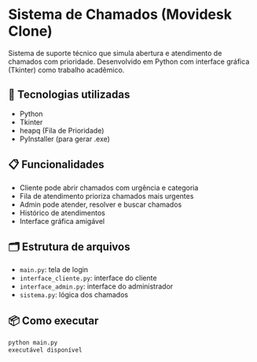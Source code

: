 # Sistema de Chamados (Movidesk Clone)

Sistema de suporte técnico que simula abertura e atendimento de chamados com prioridade. Desenvolvido em Python com interface gráfica (Tkinter) como trabalho acadêmico.

## 🧩 Tecnologias utilizadas
- Python
- Tkinter
- heapq (Fila de Prioridade)
- PyInstaller (para gerar .exe)

## 📋 Funcionalidades
- Cliente pode abrir chamados com urgência e categoria
- Fila de atendimento prioriza chamados mais urgentes
- Admin pode atender, resolver e buscar chamados
- Histórico de atendimentos
- Interface gráfica amigável

## 🗂 Estrutura de arquivos
- `main.py`: tela de login
- `interface_cliente.py`: interface do cliente
- `interface_admin.py`: interface do administrador
- `sistema.py`: lógica dos chamados

## 📦 Como executar
```bash
python main.py
executável disponível
